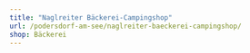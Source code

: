 ```yaml
---
title: "Naglreiter Bäckerei-Campingshop"
url: /podersdorf-am-see/naglreiter-baeckerei-campingshop/
shop: Bäckerei
---
```

